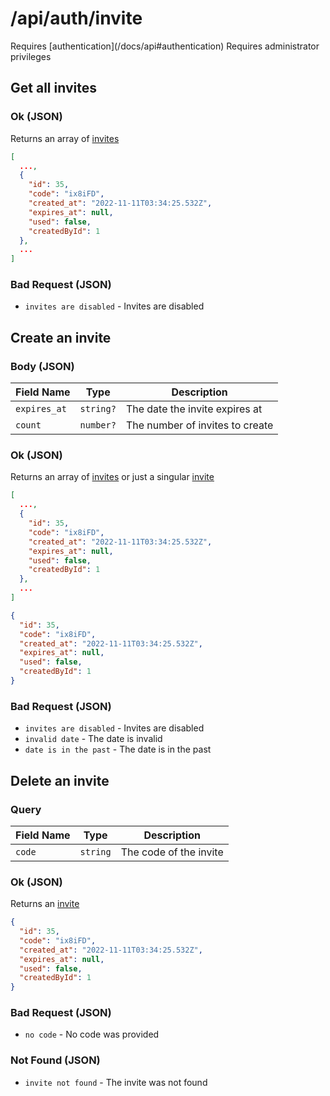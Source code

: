 # /api/auth/invite

<Alert type="info">
  Requires [authentication](/docs/api#authentication)
</Alert>

<Alert type="info">
  Requires administrator privileges
</Alert>

## <APIBadge type="GET" /> Get all invites

### <APIBadge type="200" /> Ok (JSON)

Returns an array of [invites](/docs/api/models/invite)

```json
[
  ...,
  {
    "id": 35,
    "code": "ix8iFD",
    "created_at": "2022-11-11T03:34:25.532Z",
    "expires_at": null,
    "used": false,
    "createdById": 1
  },
  ...
]
```

### <APIBadge type="400" /> Bad Request (JSON)

- `invites are disabled` - Invites are disabled

## <APIBadge type="POST" /> Create an invite

### Body (JSON)

| Field Name | Type | Description |
| ---------- | ---- | ----------- |
| `expires_at` | `string?` | The date the invite expires at |
| `count` | `number?` | The number of invites to create |

### <APIBadge type="200" /> Ok (JSON)

Returns an array of [invites](/docs/api/models/invite) or just a singular [invite](/docs/api/models/invite)

```json
[
  ...,
  {
    "id": 35,
    "code": "ix8iFD",
    "created_at": "2022-11-11T03:34:25.532Z",
    "expires_at": null,
    "used": false,
    "createdById": 1
  },
  ...
]
```

```json
{
  "id": 35,
  "code": "ix8iFD",
  "created_at": "2022-11-11T03:34:25.532Z",
  "expires_at": null,
  "used": false,
  "createdById": 1
}
```

### <APIBadge type="400" /> Bad Request (JSON)

- `invites are disabled` - Invites are disabled
- `invalid date` - The date is invalid
- `date is in the past` - The date is in the past

## <APIBadge type="DELETE" /> Delete an invite

### Query

| Field Name | Type | Description |
| ---------- | ---- | ----------- |
| `code` | `string` | The code of the invite |

### <APIBadge type="200" /> Ok (JSON)

Returns an [invite](/docs/api/models/invite)

```json
{
  "id": 35,
  "code": "ix8iFD",
  "created_at": "2022-11-11T03:34:25.532Z",
  "expires_at": null,
  "used": false,
  "createdById": 1
}
```

### <APIBadge type="400" /> Bad Request (JSON)
- `no code` - No code was provided

### <APIBadge type="404" /> Not Found (JSON)
- `invite not found` - The invite was not found
